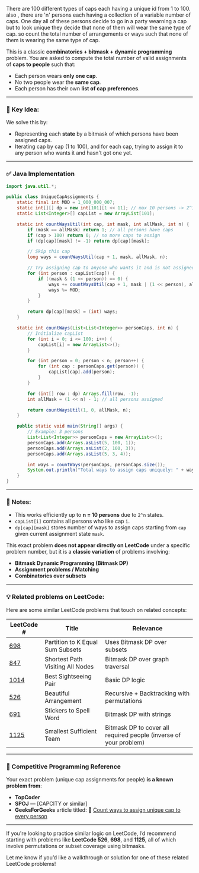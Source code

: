 There are 100 different types of caps each having a unique id from 1 to 100. also , there are 'n' persons each having a collection of a variable number of caps. One day all of these persons decide to go in a party wearning a cap but to look unique they decide that none of them will wear the same type of cap. so count the total number of arrangements or ways such that none of them is wearing the same type of cap.

This is a classic **combinatorics + bitmask + dynamic programming** problem. You are asked to compute the total number of valid assignments of **caps to people** such that:

* Each person wears **only one cap**.
* No two people wear the **same cap**.
* Each person has their own **list of cap preferences**.

---

### 🧠 Key Idea:

We solve this by:

* Representing each **state** by a bitmask of which persons have been assigned caps.
* Iterating cap by cap (1 to 100), and for each cap, trying to assign it to any person who wants it and hasn't got one yet.

---

### ✅ Java Implementation

```java
import java.util.*;

public class UniqueCapAssignments {
    static final int MOD = 1_000_000_007;
    static int[][] dp = new int[101][1 << 11]; // max 10 persons -> 2^10 possible masks
    static List<Integer>[] capList = new ArrayList[101];

    static int countWaysUtil(int cap, int mask, int allMask, int n) {
        if (mask == allMask) return 1; // all persons have caps
        if (cap > 100) return 0; // no more caps to assign
        if (dp[cap][mask] != -1) return dp[cap][mask];

        // Skip this cap
        long ways = countWaysUtil(cap + 1, mask, allMask, n);

        // Try assigning cap to anyone who wants it and is not assigned
        for (int person : capList[cap]) {
            if ((mask & (1 << person)) == 0) {
                ways += countWaysUtil(cap + 1, mask | (1 << person), allMask, n);
                ways %= MOD;
            }
        }

        return dp[cap][mask] = (int) ways;
    }

    static int countWays(List<List<Integer>> personCaps, int n) {
        // Initialize capList
        for (int i = 0; i <= 100; i++) {
            capList[i] = new ArrayList<>();
        }

        for (int person = 0; person < n; person++) {
            for (int cap : personCaps.get(person)) {
                capList[cap].add(person);
            }
        }

        for (int[] row : dp) Arrays.fill(row, -1);
        int allMask = (1 << n) - 1; // all persons assigned

        return countWaysUtil(1, 0, allMask, n);
    }

    public static void main(String[] args) {
        // Example: 3 persons
        List<List<Integer>> personCaps = new ArrayList<>();
        personCaps.add(Arrays.asList(5, 100, 1));
        personCaps.add(Arrays.asList(2, 100, 3));
        personCaps.add(Arrays.asList(5, 3, 4));

        int ways = countWays(personCaps, personCaps.size());
        System.out.println("Total ways to assign caps uniquely: " + ways);
    }
}
```

---

### 📌 Notes:

* This works efficiently up to **n = 10 persons** due to `2^n` states.
* `capList[i]` contains all persons who like cap `i`.
* `dp[cap][mask]` stores number of ways to assign caps starting from `cap` given current assignment state `mask`.



This exact problem **does not appear directly on LeetCode** under a specific problem number, but it is a **classic variation** of problems involving:

* **Bitmask Dynamic Programming (Bitmask DP)**
* **Assignment problems / Matching**
* **Combinatorics over subsets**

---

### 💡 Related problems on LeetCode:

Here are some similar LeetCode problems that touch on related concepts:

| LeetCode #                                                             | Title                            | Relevance                                                         |
| ---------------------------------------------------------------------- | -------------------------------- | ----------------------------------------------------------------- |
| [698](https://leetcode.com/problems/partition-to-k-equal-sum-subsets/) | Partition to K Equal Sum Subsets | Uses Bitmask DP over subsets                                      |
| [847](https://leetcode.com/problems/shortest-path-visiting-all-nodes/) | Shortest Path Visiting All Nodes | Bitmask DP over graph traversal                                   |
| [1014](https://leetcode.com/problems/best-sightseeing-pair/)           | Best Sightseeing Pair            | Basic DP logic                                                    |
| [526](https://leetcode.com/problems/beautiful-arrangement/)            | Beautiful Arrangement            | Recursive + Backtracking with permutations                        |
| [691](https://leetcode.com/problems/stickers-to-spell-word/)           | Stickers to Spell Word           | Bitmask DP with strings                                           |
| [1125](https://leetcode.com/problems/smallest-sufficient-team/)        | Smallest Sufficient Team         | Bitmask DP to cover all required people (inverse of your problem) |

---

### 📘 Competitive Programming Reference

Your exact problem (unique cap assignments for people) **is a known problem from**:

* **TopCoder**
* **SPOJ** — \[CAPCITY or similar]
* **GeeksForGeeks** article titled:
  🔗 [Count ways to assign unique cap to every person](https://www.geeksforgeeks.org/count-ways-assign-cap-every-person-unique/)

---

If you're looking to practice similar logic on LeetCode, I’d recommend starting with problems like **LeetCode 526**, **698**, and **1125**, all of which involve permutations or subset coverage using bitmasks.

Let me know if you’d like a walkthrough or solution for one of these related LeetCode problems!

